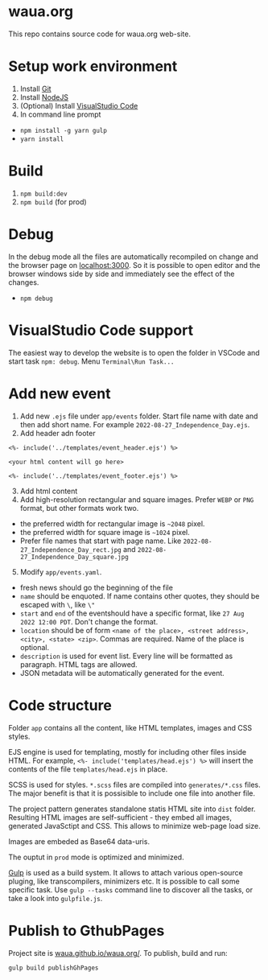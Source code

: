 # waua.org
This repo contains source code for waua.org web-site.

# Setup work environment
1. Install [Git](https://git-scm.com/downloads)
1. Install [NodeJS](https://nodejs.org/en/download/)
1. (Optional) Install [VisualStudio Code](https://code.visualstudio.com/download)
1. In command line prompt
  * ```npm install -g yarn gulp```
  * ```yarn install```

# Build
1. ```npm build:dev```
1. ```npm build``` (for prod)

# Debug
In the debug mode all the files are automatically recompiled on change and the browser page on [localhost:3000](http://localhost:3000/). So it is possible to open editor and the browser windows side by side and immediately see the effect of the changes.
* `npm debug`

# VisualStudio Code support
The easiest way to develop the website is to open the folder in VSCode and start task `npm: debug`. Menu `Terminal\Run Task...`

# Add new event
1. Add new `.ejs` file under `app/events` folder. Start file name with date and then add short name. For example `2022-08-27_Independence_Day.ejs`.
1. Add header adn footer
  ```
  <%- include('../templates/event_header.ejs') %>

  <your html content will go here>

  <%- include('../templates/event_footer.ejs') %>
  ```
3. Add html content
4. Add high-resolution rectangular and square images. Prefer `WEBP` or `PNG` format, but other formats work two.
  * the preferred width for rectangular image is `~2048` pixel.
  * the preferred width for square image is `~1024` pixel.
  * Prefer file names that start with page name. Like `2022-08-27_Independence_Day_rect.jpg` and `2022-08-27_Independence_Day_square.jpg`
5. Modify `app/events.yaml`.
  * fresh news should go the beginning of the file
  * `name` should be enquoted. If name contains other quotes, they should be escaped with `\`, like `\"`
  * `start` and `end` of the eventshould have a specific format, like `27 Aug 2022 12:00 PDT`. Don't change the format.
  * `location` should be of form `<name of the place>, <street address>, <city>, <state> <zip>`. Commas are required. Name of the place is optional.
  * `description` is used for event list. Every line will be formatted as paragraph. HTML tags are allowed.
  * JSON metadata will be automatically generated for the event.

# Code structure
Folder `app` contains all the content, like HTML templates, images and CSS styles.

EJS engine is used for templating, mostly for including other files inside HTML. For example, `<%- include('templates/head.ejs') %>` will insert the contents of the file `templates/head.ejs` in place.

SCSS is used for styles. `*.scss` files are compiled into `generates/*.css` files. The major benefit is that it is possisible to include one file into another file.

The project pattern generates standalone statis HTML site into `dist` folder. Resulting HTML images are self-sufficient - they embed all images, generated JavaSctipt and CSS. This allows to minimize web-page load size.

Images are embeded as Base64 data-uris.

The ouptut in `prod` mode is optimized and minimized.

[Gulp](https://gulpjs.com/) is used as a build system. It allows to attach various open-source pluging, like transcompilers, minimizers etc. It is possible to call some specific task. Use `gulp --tasks` command line to discover all the  tasks, or take a look into `gulpfile.js`.

# Publish to GthubPages

Project site is [waua.github.io/waua.org/](https://waua.github.io/waua.org/). To publish, build and run:
```
gulp build publishGhPages
```
